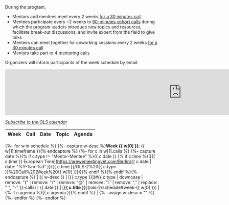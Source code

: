 During the program,

- Mentors and mentees meet every 2 weeks [for a 30 minutes call](/ols-2}#mentor-mentee-calls)
- Mentees participate every ~2 weeks to [90-minutes cohort calls]({/ols-2#cohort-calls) during which the program leaders introduce new topics and resources, facilitate break-out discussions, and invite expert from the field to give talks
- Mentees can meet together for coworking sessions every 2 weeks [for a 30 minutes call](/ols-2#coworking-calls)
- Mentors take part to [4 mentoring calls](/ols-2#mentors-calls)

Organizers will inform participants of the week schedule by email.

<iframe src="https://calendar.google.com/calendar/b/1/embed?height=600&amp;wkst=1&amp;bgcolor=%23ffffff&amp;ctz=Europe%2FParis&amp;src=bjNycWh2dWZmMDVvamtsMG9wZnN2aDQ5ZmtAZ3JvdXAuY2FsZW5kYXIuZ29vZ2xlLmNvbQ&amp;color=%23D50000&amp;mode=AGENDA&amp;hl=en_GB&amp;showTitle=0&amp;showNav=0&amp;showDate=1&amp;showPrint=0&amp;showTabs=1&amp;showCalendars=0" width="1152" frameborder="0" scrolling="no"></iframe>

[<i class="fas fa-calendar-plus"></i> *Subscribe to the OLS calendar*](https://calendar.google.com/calendar/r?cid=n3rqhvuff05ojkl0opfsvh49fk@group.calendar.google.com)

<!-- Any modification of the content should be done in the _data/ols-X-schedule.yaml file -->

| Week | Call | Date | Topic | Agenda |
|------|------|------|-------|--------|
{%- for w in schedule %}
{%- capture w-desc %}**Week {{ w[0] }}**: {{ w[1].timeframe }}{% endcapture %}
{%- for c in w[1].calls %}
{%- capture date %}{% if c.type != "Mentor-Mentee" %}{{ c.date }} {% if c.time %}([{{ c.time }} European Time](https://arewemeetingyet.com/Berlin/{{ c.date | date: "%Y-%m-%d" }}/{{ c.time }}/OLS-2%20{{ c.type }}%20Call%20(Week%20{{ w[0] }}))){% endif %}{% endif %}{% endcapture %}
| {{ w-desc }} | [{{ c.type }}](#{{ c.type | downcase | remove: "(" | remove: ")" | remove: "@" | remove: ":" | remove: "," | replace: " ", "-" }}-calls) | {{ date }} | [**{{ c.title }}**](/ols-2/schedule#week-{{ w[0] }}) | {% if c.agenda %}{{ c.agenda }}{% endif %} |
{%- assign w-desc = "" %}
{%- endfor %}
{%- endfor %}